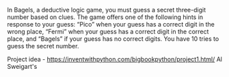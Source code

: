 
In Bagels, a deductive logic game, you must guess a secret three-digit number based on clues. 
The game offers one of the following hints in response to your guess: 
“Pico” when your guess has a correct digit in the wrong place, 
“Fermi” when your guess has a correct digit in the correct place, and 
“Bagels” if your guess has no correct digits. 
You have 10 tries to guess the secret number.


Project idea - https://inventwithpython.com/bigbookpython/project1.html/ Al Sweigart's 
